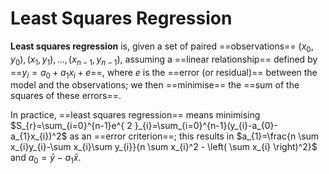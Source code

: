 # Least Squares Regression

**Least squares regression** is, given a set of paired ==observations== $(x_{0},y_{0}),(x_{1},y_{1}),\dots,(x_{n-1},y_{n-1})$, assuming a ==linear relationship== defined by ==$y_{i}=a_{0}+a_{1}x_{i}+e$==, where $e$ is the ==error (or residual)== between the model and the observations; we then ==minimise== the ==sum of the squares of these errors==.

In practice, ==least squares regression== means minimising $S_{r}=\sum_{i=0}^{n-1}e^{ 2 }_{i}=\sum_{i=0}^{n-1}(y_{i}-a_{0}-a_{1}x_{i})^2$ as an ==error criterion==; this results in $a_{1}=\frac{n \sum x_{i}y_{i}-\sum x_{i}\sum y_{i}}{n \sum x_{i}^2 - \left( \sum x_{i} \right)^2}$ and $a_{0}=\bar{y}-a_{1}\bar{x}$.

